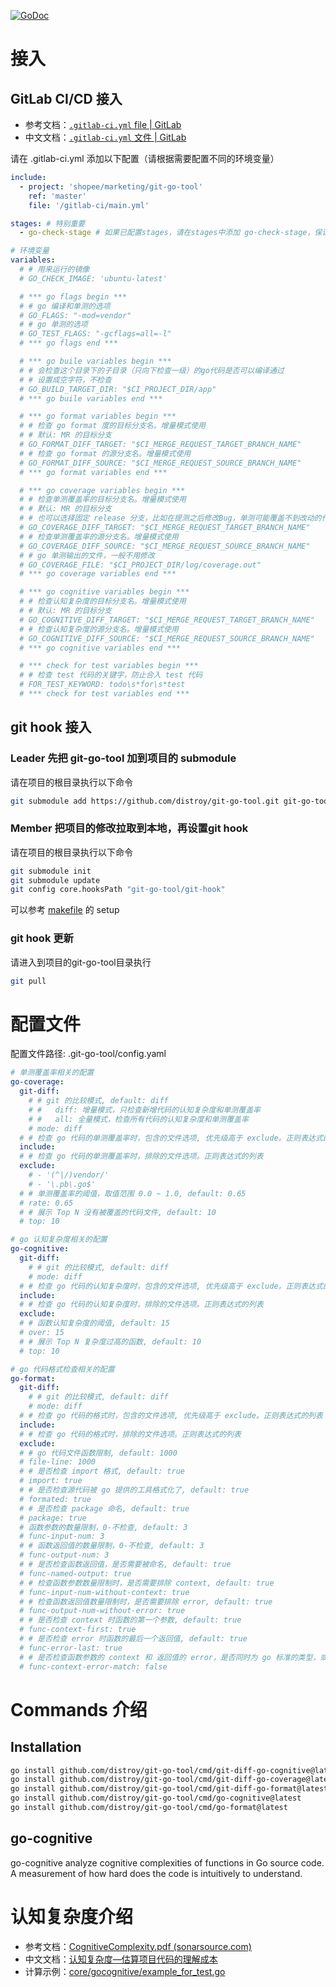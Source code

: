 [![GoDoc](https://godoc.org/github.com/distroy/git-go-tool?status.svg)](https://godoc.org/github.com/distroy/git-go-tool)

# 接入

## GitLab CI/CD 接入

- 参考文档：[`.gitlab-ci.yml` file | GitLab](https://docs.gitlab.com/ee/ci/yaml/gitlab_ci_yaml.html)
- 中文文档：[`.gitlab-ci.yml` 文件 | GitLab](https://docs.gitlab.cn/jh/ci/yaml/gitlab_ci_yaml.html)

请在 .gitlab-ci.yml 添加以下配置（请根据需要配置不同的环境变量）

```yml
include:
  - project: 'shopee/marketing/git-go-tool'
    ref: 'master'
    file: '/gitlab-ci/main.yml'

stages: # 特别重要
  - go-check-stage # 如果已配置stages，请在stages中添加 go-check-stage，保证 go-check-stage 能够识别到

# 环境变量
variables:
  # # 用来运行的镜像
  # GO_CHECK_IMAGE: 'ubuntu-latest'

  # *** go flags begin ***
  # # go 编译和单测的选项
  # GO_FLAGS: "-mod=vendor"
  # # go 单测的选项
  # GO_TEST_FLAGS: "-gcflags=all=-l"
  # *** go flags end ***

  # *** go buile variables begin ***
  # # 会检查这个目录下的子目录（只向下检查一级）的go代码是否可以编译通过
  # # 设置成空字符，不检查
  # GO_BUILD_TARGET_DIR: "$CI_PROJECT_DIR/app"
  # *** go buile variables end ***

  # *** go format variables begin ***
  # # 检查 go format 度的目标分支名。增量模式使用
  # # 默认: MR 的目标分支
  # GO_FORMAT_DIFF_TARGET: "$CI_MERGE_REQUEST_TARGET_BRANCH_NAME"
  # # 检查 go format 的源分支名。增量模式使用
  # GO_FORMAT_DIFF_SOURCE: "$CI_MERGE_REQUEST_SOURCE_BRANCH_NAME"
  # *** go format variables end ***

  # *** go coverage variables begin ***
  # # 检查单测覆盖率的目标分支名。增量模式使用
  # # 默认: MR 的目标分支
  # # 也可以选择固定 release 分支，比如在提测之后修改Bug，单测可能覆盖不到改动的代码
  # GO_COVERAGE_DIFF_TARGET: "$CI_MERGE_REQUEST_TARGET_BRANCH_NAME"
  # # 检查单测覆盖率的源分支名。增量模式使用
  # GO_COVERAGE_DIFF_SOURCE: "$CI_MERGE_REQUEST_SOURCE_BRANCH_NAME"
  # # go 单测输出的文件，一般不用修改
  # GO_COVERAGE_FILE: "$CI_PROJECT_DIR/log/coverage.out"
  # *** go coverage variables end ***

  # *** go cognitive variables begin ***
  # # 检查认知复杂度的目标分支名。增量模式使用
  # # 默认: MR 的目标分支
  # GO_COGNITIVE_DIFF_TARGET: "$CI_MERGE_REQUEST_TARGET_BRANCH_NAME"
  # # 检查认知复杂度的源分支名。增量模式使用
  # GO_COGNITIVE_DIFF_SOURCE: "$CI_MERGE_REQUEST_SOURCE_BRANCH_NAME"
  # *** go cognitive variables end ***

  # *** check for test variables begin ***
  # # 检查 test 代码的关键字，防止合入 test 代码
  # FOR_TEST_KEYWORD: todo\s*for\s*test
  # *** check for test variables end ***
```

## git hook 接入

### Leader 先把 git-go-tool 加到项目的 submodule

请在项目的根目录执行以下命令

```bash
git submodule add https://github.com/distroy/git-go-tool.git git-go-tool
```

### Member 把项目的修改拉取到本地，再设置git hook

请在项目的根目录执行以下命令

```bash
git submodule init
git submodule update
git config core.hooksPath "git-go-tool/git-hook"
```

可以参考 [makefile](doc/template/makefile) 的 setup

### git hook 更新

请进入到项目的git-go-tool目录执行

```bash
git pull
```


# 配置文件

配置文件路径: .git-go-tool/config.yaml

```yaml
# 单测覆盖率相关的配置
go-coverage:
  git-diff:
    # # git 的比较模式, default: diff
    # #   diff: 增量模式，只检查新增代码的认知复杂度和单测覆盖率
    # #   all: 全量模式，检查所有代码的认知复杂度和单测覆盖率
    # mode: diff
  # # 检查 go 代码的单测覆盖率时，包含的文件选项, 优先级高于 exclude。正则表达式的列表
  include:
  # # 检查 go 代码的单测覆盖率时，排除的文件选项。正则表达式的列表
  exclude:
    # - '(^|/)vendor/'
    # - '\.pb\.go$'
  # # 单测覆盖率的阈值，取值范围 0.0 ~ 1.0, default: 0.65
  # rate: 0.65
  # # 展示 Top N 没有被覆盖的代码文件, default: 10
  # top: 10

# go 认知复杂度相关的配置
go-cognitive:
  git-diff:
    # # git 的比较模式, default: diff
    # mode: diff
  # # 检查 go 代码的认知复杂度时，包含的文件选项, 优先级高于 exclude。正则表达式的列表
  include:
  # # 检查 go 代码的认知复杂度时，排除的文件选项。正则表达式的列表
  exclude:
  # # 函数认知复杂度的阈值, default: 15
  # over: 15
  # # 展示 Top N 复杂度过高的函数, default: 10
  # top: 10

# go 代码格式检查相关的配置
go-format:
  git-diff:
    # # git 的比较模式, default: diff
    # mode: diff
  # # 检查 go 代码的格式时，包含的文件选项, 优先级高于 exclude。正则表达式的列表
  include:
  # # 检查 go 代码的格式时，排除的文件选项。正则表达式的列表
  exclude:
  # # go 代码文件函数限制, default: 1000
  # file-line: 1000
  # # 是否检查 import 格式, default: true
  # import: true
  # # 是否检查源代码被 go 提供的工具格式化了, default: true
  # formated: true
  # # 是否检查 package 命名, default: true
  # package: true
  # 函数参数的数量限制，0-不检查, default: 3
  # func-input-num: 3
  # # 函数返回值的数量限制，0-不检查, default: 3
  # func-output-num: 3
  # # 是否检查函数返回值，是否需要被命名, default: true
  # func-named-output: true
  # # 检查函数参数数量限制时，是否需要排除 context, default: true
  # func-input-num-without-context: true
  # # 检查函数返回值数量限制时，是否需要排除 error, default: true
  # func-output-num-without-error: true
  # # 是否检查 context 时函数的第一个参数, default: true
  # func-context-first: true
  # # 是否检查 error 时函数的最后一个返回值, default: true
  # func-error-last: true
  # # 是否检查函数参数的 context 和 返回值的 error，是否同时为 go 标准的类型，或者同时为自定义的类型, default: false
  # func-context-error-match: false
```


# Commands 介绍

## Installation

```bash
go install github.com/distroy/git-go-tool/cmd/git-diff-go-cognitive@latest
go install github.com/distroy/git-go-tool/cmd/git-diff-go-coverage@latest
go install github.com/distroy/git-go-tool/cmd/git-diff-go-format@latest
go install github.com/distroy/git-go-tool/cmd/go-cognitive@latest
go install github.com/distroy/git-go-tool/cmd/go-format@latest
```

## go-cognitive
go-cognitive analyze cognitive complexities of functions in Go source code. A measurement of how hard does the code is intuitively to understand.

# 认知复杂度介绍

- 参考文档：[CognitiveComplexity.pdf (sonarsource.com)](https://www.sonarsource.com/docs/CognitiveComplexity.pdf)
- 中文文档：[认知复杂度—估算项目代码的理解成本](https://blog.csdn.net/tjgykhulj/article/details/106569894)
- 计算示例：[core/gocognitive/example_for_test.go](core/gocognitive/example_for_test.go)

